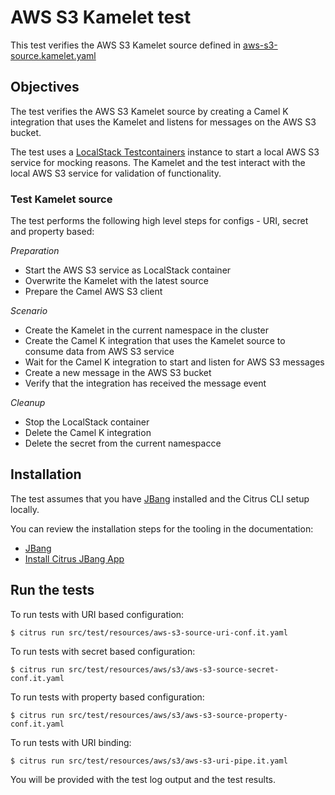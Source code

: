 # AWS S3 Kamelet test

This test verifies the AWS S3 Kamelet source defined in [aws-s3-source.kamelet.yaml](aws-s3-source.kamelet.yaml)

## Objectives

The test verifies the AWS S3 Kamelet source by creating a Camel K integration that uses the Kamelet and listens for messages on the
AWS S3 bucket.

The test uses a [LocalStack Testcontainers](https://www.testcontainers.org/modules/localstack/) instance to start a local AWS S3 service for mocking reasons.
The Kamelet and the test interact with the local AWS S3 service for validation of functionality.

### Test Kamelet source

The test performs the following high level steps for configs - URI, secret and property based:

*Preparation*
- Start the AWS S3 service as LocalStack container
- Overwrite the Kamelet with the latest source
- Prepare the Camel AWS S3 client

*Scenario* 
- Create the Kamelet in the current namespace in the cluster
- Create the Camel K integration that uses the Kamelet source to consume data from AWS S3 service
- Wait for the Camel K integration to start and listen for AWS S3 messages
- Create a new message in the AWS S3 bucket
- Verify that the integration has received the message event

*Cleanup*
- Stop the LocalStack container
- Delete the Camel K integration
- Delete the secret from the current namespacce

## Installation

The test assumes that you have [JBang](https://www.jbang.dev/) installed and the Citrus CLI setup locally.

You can review the installation steps for the tooling in the documentation:

- [JBang](https://www.jbang.dev/documentation/guide/latest/installation.html)
- [Install Citrus JBang App](https://citrusframework.org/citrus/reference/html/index.html#runtime-jbang-install)

## Run the tests

To run tests with URI based configuration: 

```shell script
$ citrus run src/test/resources/aws-s3-source-uri-conf.it.yaml
```

To run tests with secret based configuration:

```shell script
$ citrus run src/test/resources/aws/s3/aws-s3-source-secret-conf.it.yaml
```

To run tests with property based configuration:

```shell script
$ citrus run src/test/resources/aws/s3/aws-s3-source-property-conf.it.yaml
```

To run tests with URI binding:

```shell script
$ citrus run src/test/resources/aws/s3/aws-s3-uri-pipe.it.yaml
```

You will be provided with the test log output and the test results.
